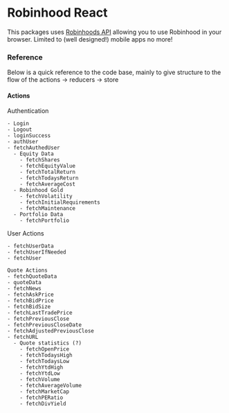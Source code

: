 # Robinhood React

This packages uses [Robinhoods API](https://github.com/sanko/Robinhood) allowing you to use Robinhood in your browser. Limited to (well designed!) mobile apps no more!

### Reference

Below is a quick reference to the code base, mainly to give structure to the flow of the actions -> reducers -> store

#### Actions

Authentication
```
- Login
- Logout
- loginSuccess
- authUser
- fetchAuthedUser
  - Equity Data
    - fetchShares
    - fetchEquityValue
    - fetchTotalReturn
    - fetchTodaysReturn
    - fetchAverageCost
  - Robinhood Gold
    - fetchVolatility
    - fetchInitialRequirements
    - fetchMaintenance
  - Portfolio Data
    - fetchPortfolio
```

User Actions
```
- fetchUserData
- fetchUserIfNeeded
- fetchUser

Quote Actions
- fetchQuoteData
- quoteData
- fetchNews
- fetchAskPrice
- fetchBidPrice
- fetchBidSize
- fetchLastTradePrice
- fetchPreviousClose
- fetchPreviousCloseDate
- fetchAdjustedPreviousClose
- fetchURL
  - Quote statistics (?)
    - fetchOpenPrice
    - fetchTodaysHigh
    - fetchTodaysLow
    - fetchYtdHigh
    - fetchYtdLow
    - fetchVolume
    - fetchAverageVolume
    - fetchMarketCap
    - fetchPERatio
    - fetchDivYield
```
